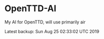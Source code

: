 # OpenTTD-AI
My AI for OpenTTD, will use primarily air

Latest backup: Sun Aug 25 02:33:02 UTC 2019
